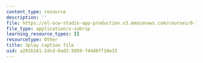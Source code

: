 ```yaml
---
content_type: resource
description: ''
file: https://ol-ocw-studio-app-production.s3.amazonaws.com/courses/8-701-introduction-to-nuclear-and-particle-physics-fall-2020/a201b1612dcd0ad35059744d6ff18e33_9QPqYAr-Zsc.srt
file_type: application/x-subrip
learning_resource_types: []
resourcetype: Other
title: 3play caption file
uid: a201b161-2dcd-0ad3-5059-744d6ff18e33
---
```

